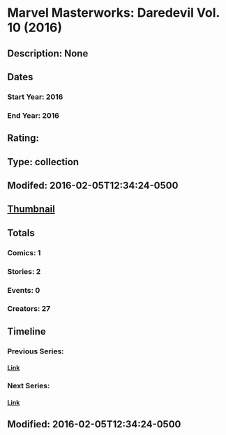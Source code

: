# Marvel Masterworks: Daredevil Vol. 10 (2016)
## Description: None
## Dates
### Start Year: 2016
### End Year: 2016
## Rating: 
## Type: collection
## Modifed: 2016-02-05T12:34:24-0500
## [Thumbnail](http://i.annihil.us/u/prod/marvel/i/mg/b/40/image_not_available.jpg)
## Totals
### Comics: 1
### Stories: 2
### Events: 0
### Creators: 27
## Timeline
### Previous Series: 
#### [Link]()
### Next Series: 
#### [Link]()
## Modified: 2016-02-05T12:34:24-0500